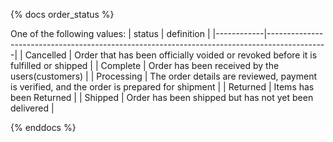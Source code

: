 {% docs order_status %}

One of the following values:
| status     | definition                                                                                  |
|------------|---------------------------------------------------------------------------------------------|
| Cancelled  | Order that has been officially voided or revoked before it is fulfilled or shipped          |
| Complete   | Order has been received by the users(customers)                                             |
| Processing | The order details are reviewed, payment is verified, and the order is prepared for shipment |
| Returned   | Items has been Returned                                                                     |
| Shipped    | Order has been shipped but has not yet been delivered                                       |

{% enddocs %}